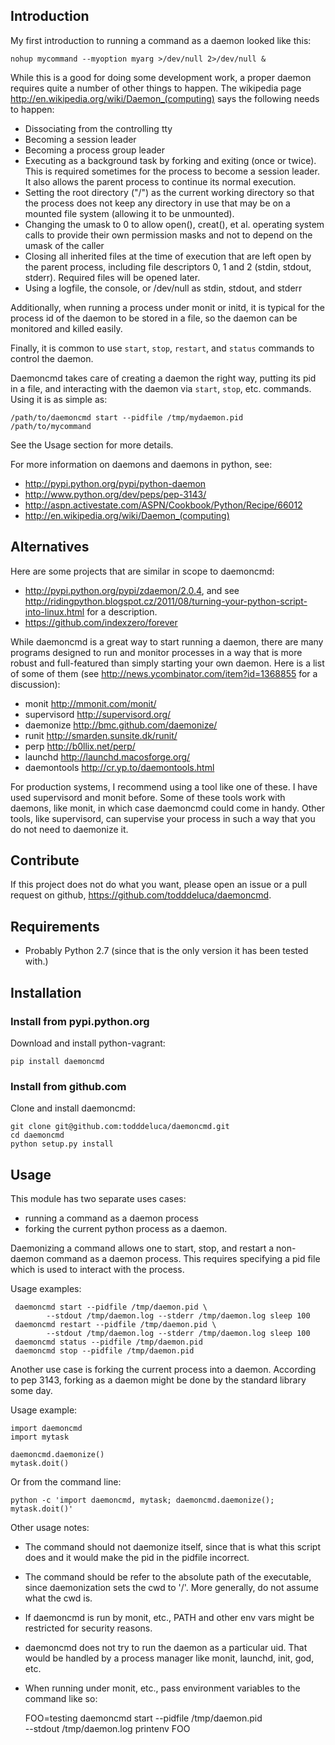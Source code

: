 
## Introduction

My first introduction to running a command as a daemon looked like this:

    nohup mycommand --myoption myarg >/dev/null 2>/dev/null &

While this is a good for doing some development work, a proper daemon requires
quite a number of other things to happen.  The wikipedia page
http://en.wikipedia.org/wiki/Daemon_(computing) says the following needs to
happen:

- Dissociating from the controlling tty
- Becoming a session leader
- Becoming a process group leader
- Executing as a background task by forking and exiting (once or twice). This
  is required sometimes for the process to become a session leader. It also
  allows the parent process to continue its normal execution.
- Setting the root directory ("/") as the current working directory so that the
  process does not keep any directory in use that may be on a mounted file
  system (allowing it to be unmounted).
- Changing the umask to 0 to allow open(), creat(), et al. operating system
  calls to provide their own permission masks and not to depend on the umask of
  the caller
- Closing all inherited files at the time of execution that are left open by
  the parent process, including file descriptors 0, 1 and 2 (stdin, stdout,
  stderr). Required files will be opened later.
- Using a logfile, the console, or /dev/null as stdin, stdout, and stderr

Additionally, when running a process under monit or initd, it is typical for
the process id of the daemon to be stored in a file, so the daemon can be
monitored and killed easily.

Finally, it is common to use `start`, `stop`, `restart`, and
`status` commands to control the daemon.

Daemoncmd takes care of creating a daemon the right way, putting its pid in
a file, and interacting with the daemon via `start`, `stop`, etc. commands.
Using it is as simple as:

    /path/to/daemoncmd start --pidfile /tmp/mydaemon.pid /path/to/mycommand

See the Usage section for more details.

For more information on daemons and daemons in python, see:

* http://pypi.python.org/pypi/python-daemon
* http://www.python.org/dev/peps/pep-3143/
* http://aspn.activestate.com/ASPN/Cookbook/Python/Recipe/66012
* http://en.wikipedia.org/wiki/Daemon_(computing)


## Alternatives

Here are some projects that are similar in scope to daemoncmd:

* http://pypi.python.org/pypi/zdaemon/2.0.4, and see
  http://ridingpython.blogspot.cz/2011/08/turning-your-python-script-into-linux.html
  for a description.
* https://github.com/indexzero/forever

While daemoncmd is a great way to start running a daemon, there are many
programs designed to run and monitor processes in a way that is more robust and
full-featured than simply starting your own daemon.  Here is a list of some of
them (see http://news.ycombinator.com/item?id=1368855 for a discussion):

- monit http://mmonit.com/monit/
- supervisord http://supervisord.org/
- daemonize http://bmc.github.com/daemonize/
- runit http://smarden.sunsite.dk/runit/
- perp http://b0llix.net/perp/
- launchd http://launchd.macosforge.org/
- daemontools http://cr.yp.to/daemontools.html

For production systems, I recommend using a tool like one of these.  I have
used supervisord and monit before.  Some of these tools work with daemons, like
monit, in which case daemoncmd could come in handy.  Other tools, like
supervisord, can supervise your process in such a way that you do not need to
daemonize it.


## Contribute

If this project does not do what you want, please open an issue or a pull
request on github, https://github.com/todddeluca/daemoncmd.


## Requirements

- Probably Python 2.7 (since that is the only version it has been tested with.)


## Installation

### Install from pypi.python.org

Download and install python-vagrant:

    pip install daemoncmd

### Install from github.com

Clone and install daemoncmd:

    git clone git@github.com:todddeluca/daemoncmd.git
    cd daemoncmd
    python setup.py install


## Usage

This module has two separate uses cases: 
    
* running a command as a daemon process
* forking the current python process as a daemon.

Daemonizing a command allows one to start, stop, and restart a non-daemon
command as a daemon process.  This requires specifying a pid file which is used
to interact with the process.

Usage examples:

     daemoncmd start --pidfile /tmp/daemon.pid \
            --stdout /tmp/daemon.log --stderr /tmp/daemon.log sleep 100
     daemoncmd restart --pidfile /tmp/daemon.pid \
            --stdout /tmp/daemon.log --stderr /tmp/daemon.log sleep 100
     daemoncmd status --pidfile /tmp/daemon.pid
     daemoncmd stop --pidfile /tmp/daemon.pid

Another use case is forking the current process into a daemon.  According
to pep 3143, forking as a daemon might be done by the standard library some
day.

Usage example:

    import daemoncmd
    import mytask

    daemoncmd.daemonize()
    mytask.doit()

Or from the command line:

    python -c 'import daemoncmd, mytask; daemoncmd.daemonize(); mytask.doit()'

Other usage notes:

* The command should not daemonize itself, since that is what this script does
  and it would make the pid in the pidfile incorrect.
* The command should be refer to the absolute path of the executable, since
  daemonization sets the cwd to '/'.  More generally, do not assume what the
  cwd is.
* If daemoncmd is run by monit, etc., PATH and other env vars might be
  restricted for security reasons.
* daemoncmd does not try to run the daemon as a particular uid.  That would
  be handled by a process manager like monit, launchd, init, god, etc.
* When running under monit, etc., pass environment variables to the command
  like so:

    FOO=testing daemoncmd start --pidfile /tmp/daemon.pid \
            --stdout /tmp/daemon.log printenv FOO





